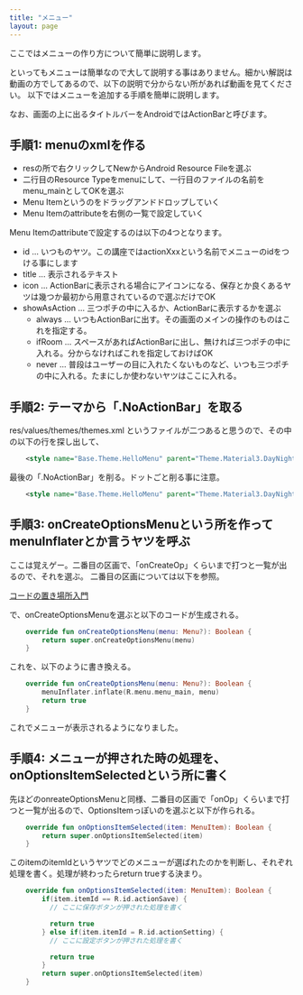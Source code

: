 ```yaml
---
title: "メニュー"
layout: page
---
```

ここではメニューの作り方について簡単に説明します。

といってもメニューは簡単なので大して説明する事はありません。細かい解説は動画の方でしてあるので、以下の説明で分からない所があれば動画を見てください。
以下ではメニューを追加する手順を簡単に説明します。

なお、画面の上に出るタイトルバーをAndroidではActionBarと呼びます。

## 手順1: menuのxmlを作る

- resの所で右クリックしてNewからAndroid Resource Fileを選ぶ
- 二行目のResource Typeをmenuにして、一行目のファイルの名前をmenu_mainとしてOKを選ぶ
- Menu Itemというのをドラッグアンドドロップしていく
- Menu Itemのattributeを右側の一覧で設定していく

Menu Itemのattributeで設定するのは以下の4つとなります。

- id ... いつものヤツ。この講座ではactionXxxという名前でメニューのidをつける事にします
- title ... 表示されるテキスト
- icon ... ActionBarに表示される場合にアイコンになる、保存とか良くあるヤツは幾つか最初から用意されているので選ぶだけでOK
- showAsAction ... 三つポチの中に入るか、ActionBarに表示するかを選ぶ
  - always ... いつもActionBarに出す。その画面のメインの操作のものはこれを指定する。
  - ifRoom ... スペースがあればActionBarに出し、無ければ三つポチの中に入れる。分からなければこれを指定しておけばOK
  - never ... 普段はユーザーの目に入れたくないものなど、いつも三つポチの中に入れる。たまにしか使わないヤツはここに入れる。

## 手順2: テーマから「.NoActionBar」を取る

res/values/themes/themes.xml というファイルが二つあると思うので、その中の以下の行を探し出して、

```xml
    <style name="Base.Theme.HelloMenu" parent="Theme.Material3.DayNight.NoActionBar">
```

最後の「.NoActionBar」を削る。ドットごと削る事に注意。

```xml
    <style name="Base.Theme.HelloMenu" parent="Theme.Material3.DayNight">
```

## 手順3: onCreateOptionsMenuという所を作ってmenuInflaterとか言うヤツを呼ぶ

ここは覚えゲー。二番目の区画で、「onCreateOp」くらいまで打つと一覧が出るので、それを選ぶ。
二番目の区画については以下を参照。

[コードの置き場所入門](code_location_intro.md)

で、onCreateOptionsMenuを選ぶと以下のコードが生成される。

```kotlin
    override fun onCreateOptionsMenu(menu: Menu?): Boolean {
        return super.onCreateOptionsMenu(menu)
    }
```

これを、以下のように書き換える。

```kotlin
    override fun onCreateOptionsMenu(menu: Menu?): Boolean {
        menuInflater.inflate(R.menu.menu_main, menu)
        return true
    }
```

これでメニューが表示されるようになりました。

## 手順4: メニューが押された時の処理を、onOptionsItemSelectedという所に書く

先ほどのonreateOptionsMenuと同様、二番目の区画で「onOp」くらいまで打つと一覧が出るので、OptionsItemっぽいのを選ぶと以下が作られる。

```kotlin
    override fun onOptionsItemSelected(item: MenuItem): Boolean {
        return super.onOptionsItemSelected(item)
    }
```

このitemのitemIdというヤツでどのメニューが選ばれたのかを判断し、それぞれ処理を書く。処理が終わったらreturn trueする決まり。

```kotlin
    override fun onOptionsItemSelected(item: MenuItem): Boolean {
        if(item.itemId == R.id.actionSave) {
          // ここに保存ボタンが押された処理を書く

          return true
        } else if(item.itemId = R.id.actionSetting) {
          // ここに設定ボタンが押された処理を書く

          return true
        }
        return super.onOptionsItemSelected(item)
    }
```
